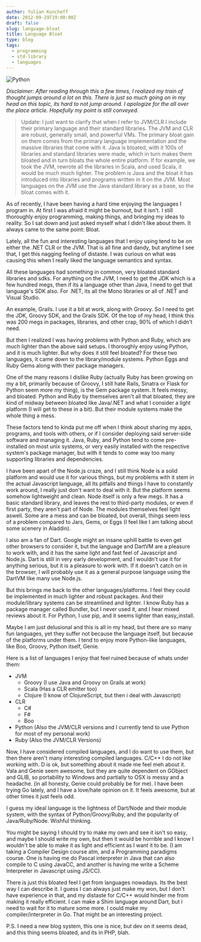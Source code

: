 ```yaml
---
author: Yulian Kuncheff
date: 2012-09-29T19:00:00Z
draft: false
slug: language-bloat
title: Language Bloat
type: blog
tags:
  - programming
  - std-library
  - languages
---
```


![Python](/images/2014/Jul/kaa_the_python_eat_all_animals_by_mcsaurus-d5opepe.jpg#c)

*Disclaimer: After reading through this a few times, I realized my train of thought jumps around a lot on this. There is just so much going on in my head on this topic, its hard to not jump around. I apologize for the all over the place article. Hopefully my point is still conveyed.*

> Update: I just want to clarify that when I refer to JVM/CLR I include their primary language and their standard libraries. The JVM and CLR are robust, generally small, and powerful VMs. The primary bloat gain on them comes from the primary language implementation and the massive libraries that come with it. Java is bloated, with it 100s of libraries and standard libraries were made, which in turn makes them bloated and in turn bloats the whole entire platform. If for example, we took the JVM, rewrote all the libraries in Scala, and used Scala, it would be much much lighter. The problem is Java and the bloat it has introduced into libraries and programs written in it on the JVM. Most languages on the JVM use the Java standard library as a base, so the bloat comes with it.

As of recently, I have been having a hard time enjoying the languages I program in. At first I was afraid it might be burnout, but it isn't. I still thoroughly enjoy programming, making things, and bringing my ideas to reality. So I sat down and just asked myself what I didn't like about them. It always came to the same point: Bloat.

Lately, all the fun and interesting languages that I enjoy using tend to be on either the .NET CLR or the JVM. That is all fine and dandy, but anytime I see that, I get this nagging feeling of distaste. I was curious on what was causing this when I really liked the language semantics and syntax.

All these languages had something in common, very bloated standard libraries and sdks. For anything on the JVM, I need to get the JDK which is a few hundred megs, then if its a language other than Java, I need to get that language's SDK also. For .NET, its all the Mono libraries or all of .NET and Visual Studio.

An example, Grails. I use it a bit at work, along with Groovy. So I need to get the JDK, Groovy SDK, and the Grails SDK. Of the top of my head, I think this was 200 megs in packages, libraries, and other crap, 90% of which I didn't need.

But then I realized I was having problems with Python and Ruby, which are much lighter than the above said setups. I thoroughly enjoy using Python, and it is much lighter. But why does it still feel bloated? For these two languages, it came down to the library/module systems. Python Eggs and Ruby Gems along with their package managers.

One of the many reasons I dislike Ruby (actually Ruby has been growing on my a bit, primarily because of Groovy, I still hate Rails, Sinatra or Flask for Python seem more my thing), is the Gem package system. It feels messy, and bloated. Python and Ruby by themselves aren't all that bloated, they are kind of midway between bloated like Java/.NET and what I consider a light platform (I will get to these in a bit). But their module systems make the whole thing a mess.

These factors tend to kinda put me off when I think about sharing my apps, programs, and tools with others, or if I consider deploying said server-side software and managing it. Java, Ruby, and Python tend to come pre-installed on most unix systems, or very easily installed with the respective system's package manager, but with it tends to come way too many supporting libraries and dependencies.

I have been apart of the Node.js craze, and I still think Node is a solid platform and would use it for various things, but my problems with it stem in the actual Javascript language, all its pitfalls and things I have to constantly work around, I really just don't want to deal with it. But the platform seems somehow lightweight and clean. Node itself is only a few megs. It has a basic standard library, and leaves the rest to third-party modules, or even if first party, they aren't part of Node. The modules themselves feel light aswell. Some are a mess and can be bloated, but overall, things seem less of a problem compared to Jars, Gems, or Eggs (I feel like I am talking about some scenery in Aladdin).

I also am a fan of Dart. Google might an insane uphill battle to even get other browsers to consider it, but the language and DartVM are a pleasure to work with, and it has the same light and fast feel of Javascript and Node.js. Dart is still in very early development, and I wouldn't use it for anything serious, but it is a pleasure to work with. If it doesn't catch on in the browser, I will probably use it as a general purpose language using the DartVM like many use Node.js.

But this brings me back to the other languages/platforms. I feel they could be implemented in much lighter and robust packages. And their module/library systems can be streamlined and lighter. I know Ruby has a package manager called Bundler, but I never used it, and I hear mixed reviews about it. For Python, I use pip, and it seems lighter than easy_install.

Maybe I am just delusional and this is all in my head, but there are so many fun languages, yet they suffer not because the language itself, but because of the platforms under them. I tend to enjoy more Python-like languages, like Boo, Groovy, Python itself, Genie.

Here is a list of languages I enjoy that feel ruined because of whats under them:

* JVM
  * Groovy (I use Java and Groovy on Grails at work)
  * Scala (Has a CLR emitter too)
  * Clojure (I know of ClojureScript, but then i deal with Javascript)
* CLR
  * C#
  * F#
  * Boo
* Python (Also the JVM/CLR versions and I currently tend to use Python for most of my personal work)
* Ruby (Also the JVM/CLR Versions)

Now, I have considered compiled languages, and I do want to use them, but then there aren't many interesting compiled languages. C/C++ I do not like working with. D is ok, but something about it made me feel meh about it. Vala and Genie seem awesome, but they are quite dependent on GObject and GLIB, so portability to Windows and partially to OSX is messy and a headache. (in all honesty, Genie could probably be for me). I have been trying Go lately, and I have a love/hate opinion on it. It feels awesome, but at other times it just feels odd.

I guess my ideal language is the lightness of Dart/Node and their module system, with the syntax of Python/Groovy/Ruby, and the popularity of Java/Ruby/Node. Wishful thinking.

You might be saying I should try to make my own and see it isn't so easy, and maybe I should write my own, but then it would be horrible and I know I wouldn't be able to make it as light and efficient as I want it to be. (I am taking a Compiler Design course atm, and a Programming paradigms course. One is having me do Pascal interpreter in Java that can also compile to C using JavaCC, and another is having me write a Scheme Interpreter in Javascript using JS/CC).

There is just this bloated feel I get from languages nowadays. Its the best way I can describe it. I guess I can always just make my won, but I don't have experience in that, and my distaste for C/C++ would hinder me from making it really efficient. I can make a Shim language around Dart, but i need to wait for it to mature some more. I could make my compiler/interpreter in Go. That might be an interesting project.

P.S. I need a new blog system, this one is nice, but dev on it seems dead, and this thing seems bloated, and its in PHP, blah.

